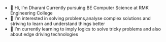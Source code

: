 - 👋 Hi, I’m Dharani Currently pursuing BE Computer Science at RMK Engineering College
- 👀 I’m interested in solving problems,analyse complex solutions and striving to learn and understand things better
- 🌱 I’m currently learning to imply logics to solve tricky problems and also about edge driving technologies

<!---
dhar127/dhar127 is a ✨ special ✨ repository because its `README.md` (this file) appears on your GitHub profile.
You can click the Preview link to take a look at your changes.
--->
